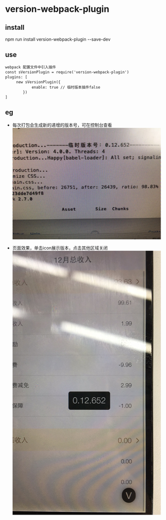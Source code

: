 # version-webpack-plugin
## install
npm run install version-webpack-plugin --save-dev
## use
```
webpack 配置文件中引入插件
const sVersionPlugin = require('version-webpack-plugin')
plugins: [
     new sVersionPlugin({
            enable: true // 临时版本插件false
        })
]
```
## eg

- 每次打包会生成新的递增的版本号，可在控制台查看
![image](https://github.com/s249359986/version-webpack-plugin/blob/master/demo/img/console123.jpeg)

- 页面效果，单击icon展示版本，点击其他区域关闭
![image](https://github.com/s249359986/version-webpack-plugin/blob/master/demo/img/console246.jpeg)
